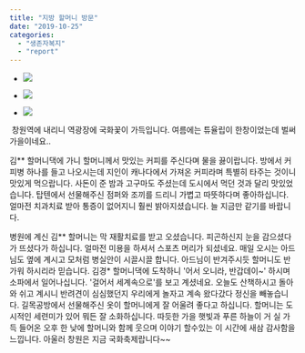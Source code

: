 ```yaml
---
title: "지방 할머니 방문"
date: "2019-10-25"
categories: 
  - "생존자복지"
  - "report"
---
```


- ![](https://r2.womenandwar.net/2019/10/1025-김경애할머니1-1024x576.jpg)
    
- ![](https://r2.womenandwar.net/2019/10/1025-김경애할머니최종-1024x576.jpg)
    
- ![](https://r2.womenandwar.net/2019/11/1025-할머니-1024x576-1024x576.jpg)
    

 창원역에 내리니 역광장에 국화꽃이 가득입니다. 여름에는 튜율립이 한창이었는데 벌써 가을이네요..

김\*\* 할머니댁에 가니 할머니께서 맛있는 커피를 주신다며 물을 끓이랍니다. 방에서 커피병 하나를 들고 나오시는데 지인이 캐나다에서 가져온 커피라며 특별히 타주는 것이니 맛있게 먹으랍니다. 사돈이 준 밤과 고구마도 주셨는데 도시에서 먹던 것과 달리 맛있었습니다. 탑텐에서 선물해주신 점퍼와 조끼를 드리니 가볍고 따뜻하다며 좋아하십니다. 얼마전 치과치료 받아 통증이 없어지니 훨씬 밝아지셨습니다. 늘 지금만 같기를 바랍니다.

병원에 계신 김\*\* 할머니는 막 재활치료를 받고 오셨습니다. 피곤하신지 눈을 감으셨다가 뜨셨다가 하십니다. 얼마전 미용을 하셔서 스포츠 머리가 되셨네요. 매일 오시는 아드님도 옆에 계시고 모처럼 병실안이 시끌시끌 합니다. 아드님이 반겨주시듯 할머니도 반가워 하시리라 믿습니다. 김경\* 할머니댁에 도착하니 '어서 오니라, 반갑데이~' 하시며 소파에서 일어나십니다. '걸어서 세계속으로'를 보고 계셨네요. 오늘도 산책하시고 돌아와 쉬고 계시니 반려견이 심심했던지 우리에게 놀자고 계속 왔다갔다 정신을 빼놓습니다. 길목공방에서 선물해주신 옷이 할머니에게 잘 어울려 좋다고 하십니다. 할머니는 도시적인 세련미가 있어 뭐든 잘 소화하십니다. 따듯한 가을 햇빛과 푸른 하늘이 거 실 가득 들어온 오후 한 낮에 할머니와 함께 웃으며 이야기 할수있는 이 시간에 새삼 감사함을 느낍니다. 아울러 창원은 지금 국화축제랍니다~~
